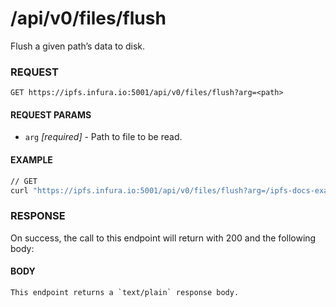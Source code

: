 # /api/v0/files/flush

Flush a given path’s data to disk.

### REQUEST

`GET https://ipfs.infura.io:5001/api/v0/files/flush?arg=<path>`

#### REQUEST PARAMS
- `arg` _[required]_ - Path to file to be read.

#### EXAMPLE
```bash
// GET
curl "https://ipfs.infura.io:5001/api/v0/files/flush?arg=/ipfs-docs-example"
```

### RESPONSE

On success, the call to this endpoint will return with 200 and the following body:

#### BODY
```
This endpoint returns a `text/plain` response body.
```